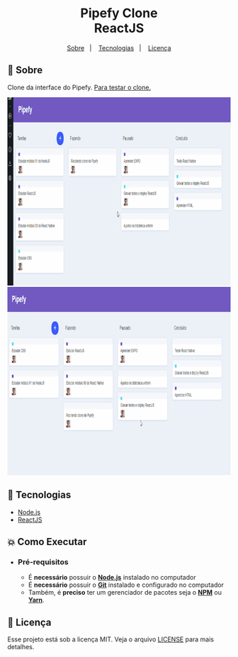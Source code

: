 
<h1 align="center">
    <br>Pipefy Clone<br/>
          ReactJS
</h1>

<p align="center">
  <a href="#bookmark-sobre">Sobre</a>&nbsp;&nbsp;&nbsp;|&nbsp;&nbsp;&nbsp;
  <a href="#rocket-tecnologias">Tecnologias</a>&nbsp;&nbsp;&nbsp;|&nbsp;&nbsp;&nbsp;
  <a href="#memo-licença">Licença</a>
</p>

## :bookmark: Sobre

Clone da interface do Pipefy.
<a href="https://pipefy-clone-gabrielcarmo-s.netlify.app" align="center">Para testar o clone.</a>

<div align="center">
  <img alt="design do projeto" height="425" src="./github/m1.gif" />
  <img alt="design do projeto" height="425" src="./github/m2.gif" />
</div>

  
## :rocket: Tecnologias
-  [Node.js](https://nodejs.org/en/)
-  [ReactJS](https://reactjs.org/)

## :boom: Como Executar

- ### **Pré-requisitos**

  - É **necessário** possuir o **[Node.js](https://nodejs.org/en/)** instalado no computador
  - É **necessário** possuir o **[Git](https://git-scm.com/)** instalado e configurado no computador
  - Também, é **preciso** ter um gerenciador de pacotes seja o **[NPM](https://www.npmjs.com/)** ou **[Yarn](https://yarnpkg.com/)**.

## :memo: Licença

Esse projeto está sob a licença MIT. Veja o arquivo [LICENSE](LICENSE.md) para mais detalhes.
